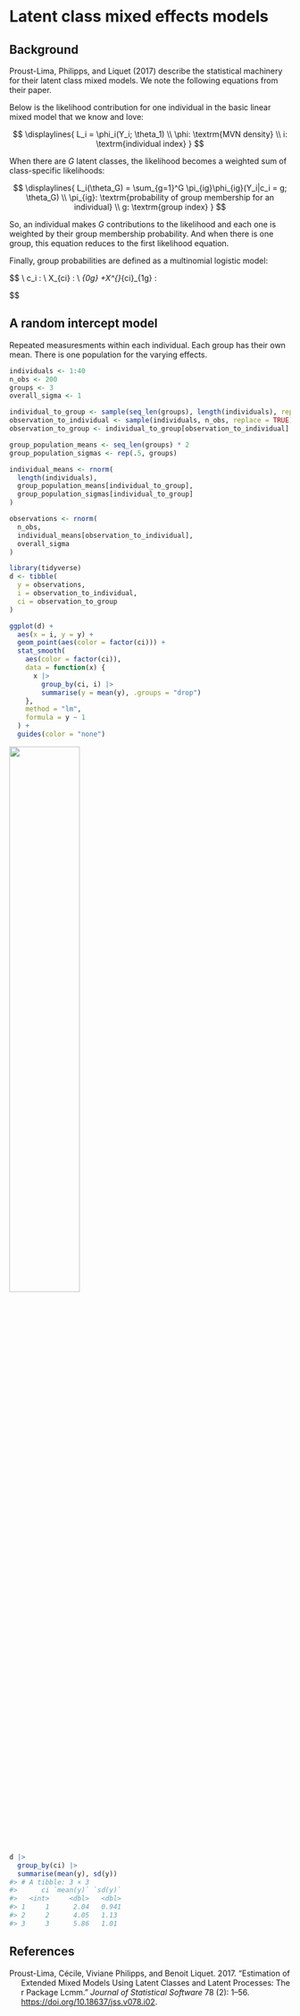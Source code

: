 Latent class mixed effects models
================

<!-- README.md is generated from README.Rmd. Please edit that file -->

## Background

Proust-Lima, Philipps, and Liquet (2017) describe the statistical
machinery for their latent class mixed models. We note the following
equations from their paper.

Below is the likelihood contribution for one individual in the basic
linear mixed model that we know and love:

$$
\displaylines{
L_i = \phi_i(Y_i; \theta_1) \\
\phi: \textrm{MVN density} \\
i: \textrm{individual index}
}
$$

When there are $G$ latent classes, the likelihood becomes a weighted sum
of class-specific likelihoods:

$$
\displaylines{
L_i(\theta_G) = \sum_{g=1}^G \pi_{ig}\phi_{ig}(Y_i|c_i = g; \theta_G) \\
\pi_{ig}: \textrm{probability of group membership for an individual} \\
g: \textrm{group index}
}
$$

So, an individual makes $G$ contributions to the likelihood and each one
is weighted by their group membership probability. And when there is one
group, this equation reduces to the first likelihood equation.

Finally, group probabilities are defined as a multinomial logistic
model:

\$\$ \\ c_i : \\ X\_{ci} : \\ *{0g} +X^{}*{ci}\_{1g} :

\$\$

## A random intercept model

Repeated measuresments within each individual. Each group has their own
mean. There is one population for the varying effects.

``` r
individuals <- 1:40
n_obs <- 200
groups <- 3
overall_sigma <- 1

individual_to_group <- sample(seq_len(groups), length(individuals), replace = TRUE)
observation_to_individual <- sample(individuals, n_obs, replace = TRUE)
observation_to_group <- individual_to_group[observation_to_individual]

group_population_means <- seq_len(groups) * 2
group_population_sigmas <- rep(.5, groups)

individual_means <- rnorm(
  length(individuals),
  group_population_means[individual_to_group],
  group_population_sigmas[individual_to_group]
)

observations <- rnorm(
  n_obs,
  individual_means[observation_to_individual], 
  overall_sigma
)

library(tidyverse)
d <- tibble(
  y = observations,
  i = observation_to_individual,
  ci = observation_to_group
)

ggplot(d) + 
  aes(x = i, y = y) + 
  geom_point(aes(color = factor(ci))) +
  stat_smooth(
    aes(color = factor(ci)),
    data = function(x) { 
      x |> 
        group_by(ci, i) |> 
        summarise(y = mean(y), .groups = "drop")
    },
    method = "lm",
    formula = y ~ 1
  ) +
  guides(color = "none")
```

<img src="man/figures/README-unnamed-chunk-2-1.png" width="50%" />

``` r

d |> 
  group_by(ci) |> 
  summarise(mean(y), sd(y))
#> # A tibble: 3 × 3
#>      ci `mean(y)` `sd(y)`
#>   <int>     <dbl>   <dbl>
#> 1     1      2.04   0.941
#> 2     2      4.05   1.13 
#> 3     3      5.86   1.01
```

## References

<div id="refs" class="references csl-bib-body hanging-indent">

<div id="ref-JSSv078i02" class="csl-entry">

Proust-Lima, Cécile, Viviane Philipps, and Benoit Liquet. 2017.
“Estimation of Extended Mixed Models Using Latent Classes and Latent
Processes: The r Package Lcmm.” *Journal of Statistical Software* 78
(2): 1–56. <https://doi.org/10.18637/jss.v078.i02>.

</div>

</div>

